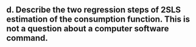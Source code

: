 ##  d. Describe the two regression steps of 2SLS estimation of the consumption function. This is not a question about a computer software command.
